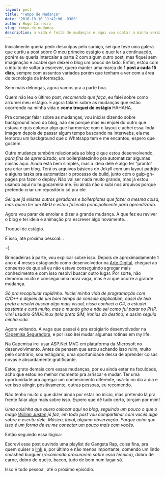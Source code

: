 ```yaml
---
layout: post
title: "Tempo de Mudança"
date: "2016-10-10 11:42:06 -0300"
author: Hugo Carreira
slug: tempo-de-mudanca
description: a vida é feita de mudanças e aqui vou contar a minha versão sobre elas
---
```


Inicialmente queria pedir desculpas pelo sumiço, sei que teve uma galera que curtiu a post sobre [O meu primeiro estágio](http://hugocarreira.me/o-meu-primeiro-estagio) e quer ler a continuação, porém eu queria intercalar a parte 2 com algum outro post, mas fiquei sem imaginação e acabei que deixei o blog um pouco de lado. Enfim, estou com o intuito de voltar a escrever, quero manter uma marca de **1 post a cada 15 dias**, sempre com assuntos variados porém que tenham a ver com a área de tecnologia da informação.  

Sem mais delongas, agora vamos pra a parte boa.  

Quem não leu o último post, *recomendo que faça*, eu falei sobre como arrumei meu estágio. E agora falarei sobre as mudanças que estão ocorrendo na minha vida e **como troquei de estágio** HAHAHA.  
  
Pra começar falar sobre as mudanças, vou iniciar dizendo sobre background novo do blog, não sei porque mas eu enjoei do outro que estava e quis colocar algo que harmonize com o layout e achei essa linda imagem depois de passar algum tempo buscando na interwebs, ela me lembrou um background que o Whatsapp tem e me encantou, espero que gostem.  

Outra mudança também relacionada ao blog é que estou desenvolvendo, *para fins de aprendizado*, um boilerplatezinho pra automatizar algumas coisas aqui. Ainda está bem simples, mas a ideia dele é algo ter "pronto" pra criar um blog. Terá os arquivos básicos do Jekyll com um layout padrão e alguns tasks pra automatizar o processo de build, junto com o gulp-gh-pages pra fazer o deploy. Não vai ser nada muito grande, mas já estou usando aqui no hugocarreira.me. Eu ainda não o subi nos arquivos porque pretendo criar um repositório só pra ele.

*Sei que já existes outros geradores e boilerplates que fazer a mesma coisa, mas quero ter um MEU e estou fazendo principalmente para aprendizado*.

Agora vou parar de enrolar e dizer a grande mudança. A que fez eu reviver o blog e ter ideia e animação pra escrever algo novamente...

Troquei de estágio.

É isso, até próxima pessoal...  
  
  
=)
  
  
  
Brincadeiras à parte, vou explicar sobre isso. Depois de aproximadamente 1 ano e 4 meses estagiando como desenvolvedor na [Arte Digital](http://www.artedigitalinternet.com.br), cheguei ao consenso de que ali eu não estava conseguindo agregar mais conhecimento e com isso resolvi buscar outro lugar. Por sorte, não demorou muito e consegui uma nova vaga, mas é aí que ocorre a grande mudança. 


*Só pra recapitular rapidinho. 
Iniciei minha vida de programação com C/C++ e depois de um bom tempo de console application, casei de tela preta e resolvi buscar algo mais visual, nisso conheci o C#, o estudei bastante e curti muito, mas o mundo gira e não sei como fui parar no PHP, virei usuário GNU/Linux (*tela preta SIM; ironias do destino*) e assim seguia minha vida.*

Agora voltando. A vaga que passei é pra estágiario desenvolvedor na [Capemisa Seguradora](http://www.capemisa.com.br), e por isso irei mudar algumas rotinas em my life.

Na Capemisa irei usar ASP.Net MVC em plataforma da Microsoft no desenvolvimento. Antes de pensem que estou achando isso ruim, muito pelo contrário, sou estágiario, uma oportunidade dessa de aprender coisas novas é absurdamente gratificante.  

Estou grato demais com essas mudanças, por eu ainda estar na faculdade, acho que estou no melhor momento pra arriscar e mudar. Ter uma oportunidade pra agregar um conhecimento diferente, usá-lo no dia a dia e ver isso atingir, positivamente, outras pessoas, eu recomendo.

Não tenho muito o que dizer ainda por estar no início, mas pretendo lá pra frente falar algo mais sobre isso. Espero que dê tudo certo, torçam por mim!


*Uma coisinha que quero colocar aqui no blog, seguindo um pouco o que o mago [Willian Justen](https://willianjusten.com.br/) já faz, em todo post vou compartilhar com vocês algo sobre a escrita dele. Música, local, alguma observação. Porque acho que isso é um forma de eu me conectar um pouco mais com vocês.*

Então seguindo essa lógica:

Escrevi esse post ouvindo uma playlist de Gangsta Rap, coisa fina, pra quem quiser o [link](https://open.spotify.com/user/12143253096/playlist/1ERK4RMbCYTq9z6VSmo1Qr) e, por último e não menos importante, comendo um lindo smashed burguer (*recomendo procurarem sobre essa técnica*), dobro de carne, dobro de queijo, bacon, tudo de bom num lugar só. 

Isso é tudo pessoal, até o próximo episódio.
